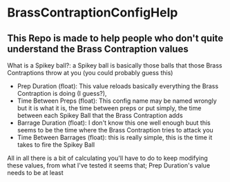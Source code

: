 # BrassContraptionConfigHelp
This Repo is made to help people who don't quite understand the Brass Contraption values
---
What is a Spikey ball?: a Spikey ball is basically those balls that those Brass Contraptions throw at you (you could probably guess this)
* Prep Duration (float): This value reloads basically everything the Brass Contraption is doing (I guess?),
* Time Between Preps (float): This config name may be named wrongly but it is what it is, the time between preps or put simply, the time between each Spikey Ball that the Brass Contraption adds
* Barrage Duration (float): I don't know this one well enough buut this seems to be the time where the Brass Contraption tries to attack you
* Time Between Barrages (float): this is really simple, this is the time it takes to fire the Spikey Ball

All in all there is a bit of calculating you'll have to do to keep modifying these values, from what I've tested it seems that;
Prep Duration's value needs to be at least 
